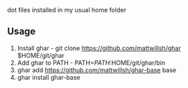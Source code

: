 dot files installed in my usual home folder

Usage
-----

1. Install ghar - git clone https://github.com/mattwillsh/ghar $HOME/git/ghar
2. Add ghar to PATH - PATH=$PATH:$HOME/git/ghar/bin
3. ghar add https://github.com/mattwillsh/ghar-base base
4. ghar install ghar-base

